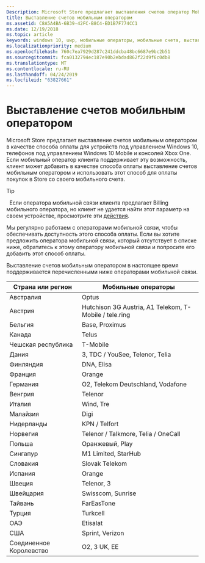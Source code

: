 ```yaml
---
Description: Microsoft Store предлагает выставления счетов оператор Mobile в качестве метода оплаты для мобильных операторов, которые поддерживают эту возможность.
title: Выставление счетов мобильным оператором
ms.assetid: C8A5A4BA-6B39-42FC-B8C4-ED1B7F774CC1
ms.date: 12/19/2018
ms.topic: article
keywords: windows 10, uwp, мобильные операторы, мобильные счета, выставление счетов мобильным оператором
ms.localizationpriority: medium
ms.openlocfilehash: 760c7ea7929d287c241ddcba48bc6687e9bc2b51
ms.sourcegitcommit: fca0132794ec187e90b2ebdad862f22d9f6c0db8
ms.translationtype: MT
ms.contentlocale: ru-RU
ms.lasthandoff: 04/24/2019
ms.locfileid: "63827661"
---
```

# <a name="mobile-operator-billing"></a>Выставление счетов мобильным оператором


Microsoft Store предлагает выставление счетов мобильным оператором в качестве способа оплаты для устройств под управлением Windows 10, телефонов под управлением Windows 10 Mobile и консолей Xbox One. Если мобильный оператор клиента поддерживает эту возможность, клиент может добавить в качестве способа оплаты выставление счетов мобильным оператором и использовать этот способ для оплаты покупок в Store со своего мобильного счета.

> [!TIP]
>  Если оператора мобильной связи клиента предлагает Billing мобильного оператора, но клиент не удается найти этот параметр на своем устройстве, просмотрите эти [действия](https://go.microsoft.com/fwlink/p/?LinkId=523993).

Мы регулярно работаем с операторами мобильной связи, чтобы обеспечивать доступность этого способа оплаты. Если вы хотите предложить оператора мобильной связи, который отсутствует в списке ниже, обратитесь к этому оператору мобильной связи и попросите его добавить этот способ оплаты.

Выставление счетов мобильным оператором в настоящее время поддерживается перечисленными ниже операторами мобильной связи.

| Страна или регион       | Мобильные операторы                                        |
|----------------------|---------------------------------------------------------|
| Австралия            | Optus                                                   |
| Австрия              | Hutchison 3G Austria, A1 Telekom, T-Mobile / tele.ring  |
| Бельгия              | Base, Proximus                                          |
| Канада               | Telus                                                   |
| Чешская республика       | T-Mobile                                                |
| Дания              | 3, TDC / YouSee, Telenor, Telia                         |
| Финляндия              | DNA, Elisa                                              |
| Франция               | Orange                                                  |
| Германия              | O2, Telekom Deutschland, Vodafone                       |
| Венгрия              | Telenor                                                 |
| Италия                | Wind, Tre                                               |
| Малайзия             | Digi                                                    |
| Нидерланды          | KPN / Telfort                                           |
| Норвегия               | Telenor / Talkmore, Telia / OneCall                     |
| Польша               | Оранжевый, Play                                            |
| Сингапур            | M1 Limited, StarHub                                     |
| Словакия             | Slovak Telekom                                          |
| Испания                | Orange                                                  |
| Швеция               | Telenor, 3                                              |
| Швейцария          | Swisscom, Sunrise                                       |
| Тайвань               | FarEasTone                                              |
| Турция               | Turkcell                                                |
| ОАЭ | Etisalat                                                |
| США        | Sprint, Verizon                                         |
| Соединенное Королевство       | O2, 3 UK, EE                                            |

 



 


 

 




